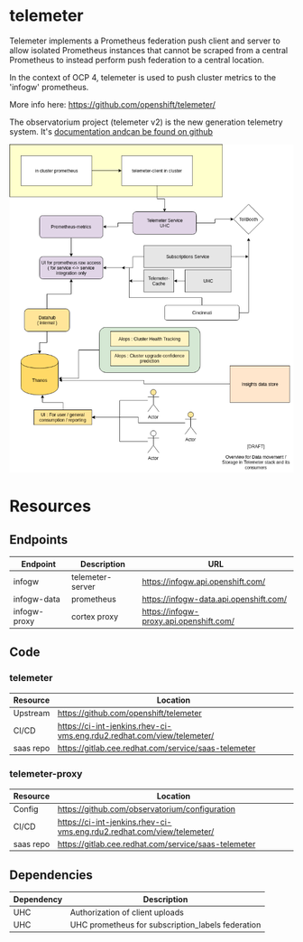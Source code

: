 # telemeter

Telemeter implements a Prometheus federation push client and server to allow isolated Prometheus instances that cannot be scraped from a central Prometheus to instead perform push federation to a central location.

In the context of OCP 4, telemeter is used to push cluster metrics to the 'infogw' prometheus.

More info here: https://github.com/openshift/telemeter/

The observatorium project (telemeter v2) is the new generation telemetry system. It's [documentation andcan be found on github](https://github.com/observatorium/docs)

![schema](telemeter.png)

# Resources

## Endpoints

| Endpoint | Description | URL |
|---|---|---|
| infogw | telemeter-server | https://infogw.api.openshift.com/ |
| infogw-data | prometheus | https://infogw-data.api.openshift.com/ |
| infogw-proxy | cortex proxy | https://infogw-proxy.api.openshift.com/ |

## Code

### telemeter
| Resource | Location |
|---|---|
| Upstream | https://github.com/openshift/telemeter |
| CI/CD | https://ci-int-jenkins.rhev-ci-vms.eng.rdu2.redhat.com/view/telemeter/ |
| saas repo | https://gitlab.cee.redhat.com/service/saas-telemeter |

### telemeter-proxy
| Resource | Location |
|---|---|
| Config | https://github.com/observatorium/configuration |
| CI/CD | https://ci-int-jenkins.rhev-ci-vms.eng.rdu2.redhat.com/view/telemeter/ |
| saas repo | https://gitlab.cee.redhat.com/service/saas-telemeter |

## Dependencies
| Dependency | Description |
|---|---|
| UHC | Authorization of client uploads |
| UHC | UHC prometheus for subscription_labels federation |
